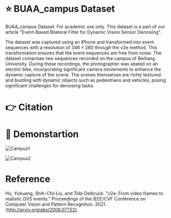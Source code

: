 # :star: BUAA_campus Dataset
BUAA_campus Dataset. For academic use only. This dataset is a part of our article "Event-Based Bilateral Filter for Dynamic Vision Sensor Denoising".

The dataset was captured using an iPhone and transformed into event sequences with a resolution of $346\times260$ through the v2e method. This transformation ensures that the event sequences are free from noise. The dataset comprises two sequences recorded on the campus of Beihang University. During these recordings, the photographer was seated on an electric bike, incorporating significant camera movements to enhance the dynamic capture of the scene. The scenes themselves are richly textured and bustling with dynamic objects such as pedestrians and vehicles, posing significant challenges for denoising tasks.

# :point_right: Citation


# :dizzy: Demonstartion
![Campus1](https://github.com/shicy17/BUAA_campus/blob/main/Demonstration/Campus1.gif?raw=true "Campus1")

![Campus2](https://github.com/shicy17/BUAA_campus/blob/main/Demonstration/Campus2.gif?raw=true "Campus2")

# Reference
Hu, Yuhuang, Shih-Chii Liu, and Tobi Delbruck. "v2e: From video frames to realistic DVS events." Proceedings of the IEEE/CVF Conference on Computer Vision and Pattern Recognition. 2021.{http://arxiv.org/abs/2006.07722}.
